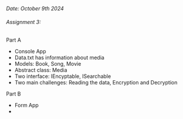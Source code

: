 
*Date: October 9th 2024*

###### Assignment 3:

Part A
- Console App
- Data.txt has information about media 
- Models: Book, Song, Movie 
- Abstract class: Media 
- Two interface: IEncyptable, ISearchable 
- Two main challenges: Reading the data, Encryption and Decryption 

Part B
- Form App 
-  